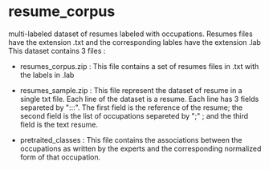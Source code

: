 # resume_corpus
multi-labeled dataset of resumes labeled with occupations. Resumes files have the extension .txt and the corresponding lables have the extension .lab
This dataset contains 3 files :
- resumes_corpus.zip : This file contains a set of resumes files in .txt with the labels in .lab
- resumes_sample.zip : This file represent the dataset of resume in a single txt file. Each line of the dataset is a resume. Each line has 3 fields separeted by ":::". The first field is the reference of the resume; the second field is the list of occupations separeted by ";" ; and the third field is the text resume.

- pretraited_classes : This file contains the associations between the occupations as written by the experts and the corresponding normalized form of that occupation.
